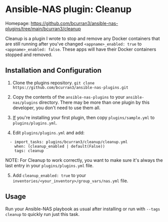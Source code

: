 # Ansible-NAS plugin: Cleanup

Homepage: <https://github.com/bcurran3/ansible-nas-plugins/tree/main/bcurran3/cleanup>

Cleanup is a plugin I wrote to stop and remove any Docker containers that are still running after you've changed `<appname>_enabled: true` to `<appname>_enabled: false`. These apps will have their Docker containers stopped and removed.

## Installation and Configuration

1. Clone the plugins repository.
`git clone https://github.com/bcurran3/ansible-nas-plugins.git`

2. Copy the contents of the `ansible-nas-plugins` to your `ansible-nas/plugins` directory. There may be more than one plugin by this developer, you don't need to use them all.

3. <ins>If</ins> you're installing your first plugin, then copy `plugins/sample.yml` to `plugins/plugins.yml`.

4. Edit `plugins/plugins.yml` and add:
```
  - import_tasks: plugins/bcurran3/cleanup/cleanup.yml
    when: (cleanup_enabled | default(False))
    tags: cleanup
```
NOTE: For Cleanup to work correctly, you want to make sure it's always the last entry in your `plugins/plugins.yml` file.

5. Add `cleanup_enabled: true` to your `inventories/<your_inventory>/group_vars/nas.yml` file.

## Usage

Run your Ansible-NAS playbook as usual after installing or run with `--tags cleanup` to quickly run just this task.
